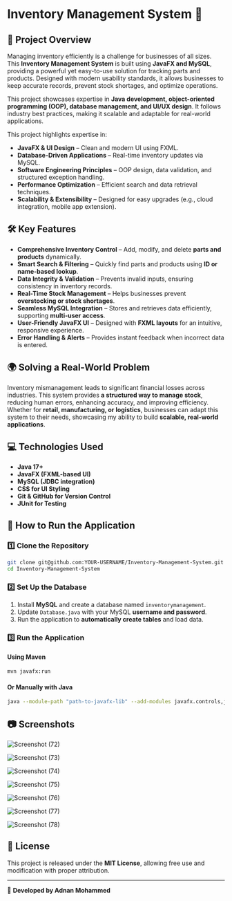 # Inventory Management System 🚀

## 📌 Project Overview
Managing inventory efficiently is a challenge for businesses of all sizes. This **Inventory Management System** is built using **JavaFX and MySQL**, providing a powerful yet easy-to-use solution for tracking parts and products. Designed with modern usability standards, it allows businesses to keep accurate records, prevent stock shortages, and optimize operations.

This project showcases expertise in **Java development, object-oriented programming (OOP), database management, and UI/UX design**. It follows industry best practices, making it scalable and adaptable for real-world applications.

This project highlights expertise in:
- **JavaFX & UI Design** – Clean and modern UI using FXML.
- **Database-Driven Applications** – Real-time inventory updates via MySQL.
- **Software Engineering Principles** – OOP design, data validation, and structured exception handling.
- **Performance Optimization** – Efficient search and data retrieval techniques.
- **Scalability & Extensibility** – Designed for easy upgrades (e.g., cloud integration, mobile app extension).

## 🛠️ Key Features
- **Comprehensive Inventory Control** – Add, modify, and delete **parts and products** dynamically.
- **Smart Search & Filtering** – Quickly find parts and products using **ID or name-based lookup**.
- **Data Integrity & Validation** – Prevents invalid inputs, ensuring consistency in inventory records.
- **Real-Time Stock Management** – Helps businesses prevent **overstocking or stock shortages**.
- **Seamless MySQL Integration** – Stores and retrieves data efficiently, supporting **multi-user access**.
- **User-Friendly JavaFX UI** – Designed with **FXML layouts** for an intuitive, responsive experience.
- **Error Handling & Alerts** – Provides instant feedback when incorrect data is entered.

## 🌍 Solving a Real-World Problem
Inventory mismanagement leads to significant financial losses across industries. This system provides **a structured way to manage stock**, reducing human errors, enhancing accuracy, and improving efficiency. Whether for **retail, manufacturing, or logistics**, businesses can adapt this system to their needs, showcasing my ability to build **scalable, real-world applications**.

## 💻 Technologies Used
- **Java 17+**
- **JavaFX (FXML-based UI)**
- **MySQL (JDBC integration)**
- **CSS for UI Styling**
- **Git & GitHub for Version Control**
- **JUnit for Testing**

## 📖 How to Run the Application

### **1️⃣ Clone the Repository**
```sh
git clone git@github.com:YOUR-USERNAME/Inventory-Management-System.git
cd Inventory-Management-System
```

### **2️⃣ Set Up the Database**
1. Install **MySQL** and create a database named `inventorymanagement`.
2. Update `Database.java` with your MySQL **username and password**.
3. Run the application to **automatically create tables** and load data.

### **3️⃣ Run the Application**
#### **Using Maven**
```sh
mvn javafx:run
```
#### **Or Manually with Java**
```sh
java --module-path "path-to-javafx-lib" --add-modules javafx.controls,javafx.fxml -jar InventoryApp.jar
```

## 📷 Screenshots
![Screenshot (72)](https://github.com/user-attachments/assets/2799a6f8-b3c3-4445-9073-317cd0068852)

![Screenshot (73)](https://github.com/user-attachments/assets/706269eb-e317-48ba-83c5-9d4a30289a44)

![Screenshot (74)](https://github.com/user-attachments/assets/12d342ea-2acf-43e7-af19-4486fae52621)

![Screenshot (75)](https://github.com/user-attachments/assets/2931d230-d34f-4aae-b139-6a153cde89fd)

![Screenshot (76)](https://github.com/user-attachments/assets/5232a9ab-367e-464c-abb2-dbad6bfdb097)

![Screenshot (77)](https://github.com/user-attachments/assets/eb1459ca-993a-4604-b0e1-05b3037606be)

![Screenshot (78)](https://github.com/user-attachments/assets/cec1c46f-0d44-432d-8d7d-5b47be28c56c)

## 📜 License
This project is released under the **MIT License**, allowing free use and modification with proper attribution.

---
🚀 **Developed by Adnan Mohammed**
